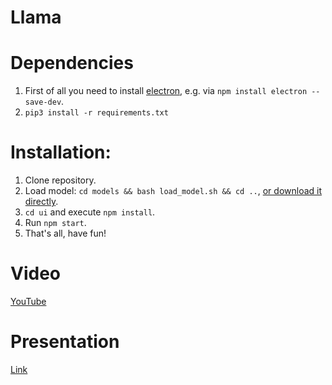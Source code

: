 # Llama

# Dependencies
1. First of all you need to install [electron](https://github.com/electron/electron), e.g. via `npm install electron --save-dev`.
2. `pip3 install -r requirements.txt`
# Installation:
1. Clone repository.
2. Load model: `cd models && bash load_model.sh && cd ..`, [or download it directly](https://drive.google.com/file/d/0B1Xio1gViu12ZTNGdk1jRHliOVE/view?usp=sharing).
3. `cd ui` and execute `npm install`.
4. Run `npm start`.
5. That's all, have fun!

# Video
[YouTube](https://www.youtube.com/watch?v=BPmkYCm7h78)

# Presentation
[Link](https://drive.google.com/open?id=0B1Xio1gViu12QUlOZGk3TGtPQkU)
